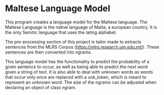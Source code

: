 # Maltese Language Model
This program creates a language model for the Maltese language. The Maltese Language is the native language of Malta, a european country. It is the only Semitic language that uses the lating alphabet.


The pre-processing section of this project is tailor made to extracts sentences from the MLRS Corpus (https://mlrs.research.um.edu.mt/).
These sentences are then converted into ngrams.

This language model has the functionality to predict the probability of a given sentence to occur, as well as being able to predict the next word given a string of text. It is also able to deal with unknown words as words that occur only once are replaced with a unk_token, which is meant to represent an unknown word. The size of the ngrams can be adjusted when declaring an object of class ngram.
